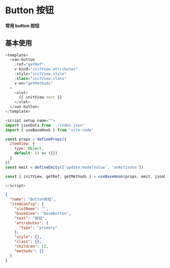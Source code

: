 <script setup>

  import { onMounted,shallowRef } from 'vue'
  const BaseButton = shallowRef(null)
  onMounted(() => {
    import('../.vitepress/components/BaseButton/index.vue').then((module) => {
      BaseButton.value = module.default
    })
  })

</script>
# Button 按钮
 
#### 常用 button 按钮
 
## 基本使用
 

<component :is="BaseButton" />

```js
<template>
  <van-button
    :ref="getRef"
    v-bind="initView.attributes"
    :style="initView.style"
    :class="initView.class"
    v-on="getMethods"
  >
    <slot>
      {{ initView.text }}
    </slot>
  </van-button>
</template>

<script setup name="">
import jsonData from './index.json'
import { useBaseHook } from 'vite-code'

const props = defineProps({
  itemView: {
    type: Object,
    default: () => ({})
  }
})
const emit = defineEmits(['update:modelValue', 'onActivate'])

const { initView, getRef, getMethods } = useBaseHook(props, emit, jsonData)

</script>

```
```json
{
  "name": "Button按钮",
  "itemConfig": {
    "slotName": "",
    "baseView": "BaseButton",
    "text": "按钮",
    "attributes": {
      "type": "primary"
    },
    "style": {},
    "class": {},
    "children": [],
    "methods": {}
  }
}
```